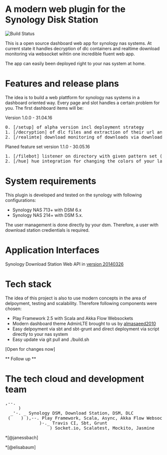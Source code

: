 A modern web plugin for the Synology Disk Station
=================================================

![Build Status](https://travis-ci.org/janessbach/synology-dlc.svg?branch=master)

This is a open source dashboard web app for synology nas systems.
At current state it handles decryption of dlc containers and realtime
download monitoring via websocket wihtin one incredible fluent web app.

The app can easily been deployed right to your nas system at home. 

Features and release plans
====================================================================

The idea is to build a web plattform for synology nas systems in a dashboard oriented way.
Every page and slot handles a certain problem for you. The first dashboard items will be:

Version 1.0.0 - 31.04.16
<pre>
0. [/setup] of alpha version incl deployment strategy
1. [/decryption] of dlc files and extraction of their url and filenames and push urls to synology disk station via web api
2. [/realimte] download monitoring of downloads via download station web api
</pre>

Planed feature set version 1.1.0 - 30.05.16
<pre>
1. [/filebot] listener on directory with given pattern set (automatic renaming of movie, series and music)
2. [/hue] hue integration for changing the colors of your lamps in the network 
</pre>

System requirements
======================

This plugin is developed and tested on the synology with following configurations:

- Synology NAS 713+ with DSM 6.x 
- Synology NAS 214+ with DSM 5.x.

The user management is done directly by your dsm. Therefore, a user with download station credientials is required. 

Application Interfaces
========================

Synology Download Station Web API in [version 20140326](https://global.download.synology.com/download/Document/DeveloperGuide/Synology_Download_Station_Web_API.pdf)

Tech stack
======================

The idea of this project is also to use modern concepts in the area of delpoyment, testing and scalability.
Therefore following components were chosen:

- Play Framework 2.5 with Scala and Akka Flow Websockets
- Modern dashboard theme AdminLTE brought to us by [almasaeed2010](https://github.com/almasaeed2010/AdminLTE)    
- Easy delpoyment via sbt and sbt-grunt and direct deployment via script directly to your nas system
- Easy update via git pull and ./build.sh

[Open for changes now]

** Follow up **

The tech cloud and development team
===================================
<pre>
,--. 
     ) 
  _'-. _ Synology DSM, Download Station, DSM, DLC
 (    ) ),--. Play Framework, Scala, Async, Akka Flow Websockets
             )-._ Travis CI, Sbt, Grunt
_________________) Socket.io, Scalatest, Mockito, Jasmine
</pre>

*[@janessbach]

*[@elisabaum]
